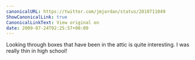 ```yaml
---
canonicalURL: https://twitter.com/jmjordan/status/2810711049
ShowCanonicalLink: true
CanonicalLinkText: View original on
date: 2009-07-24T02:25:57+00:00
---
```

Looking through boxes that have been in the attic is quite interesting. I was really thin in high school!